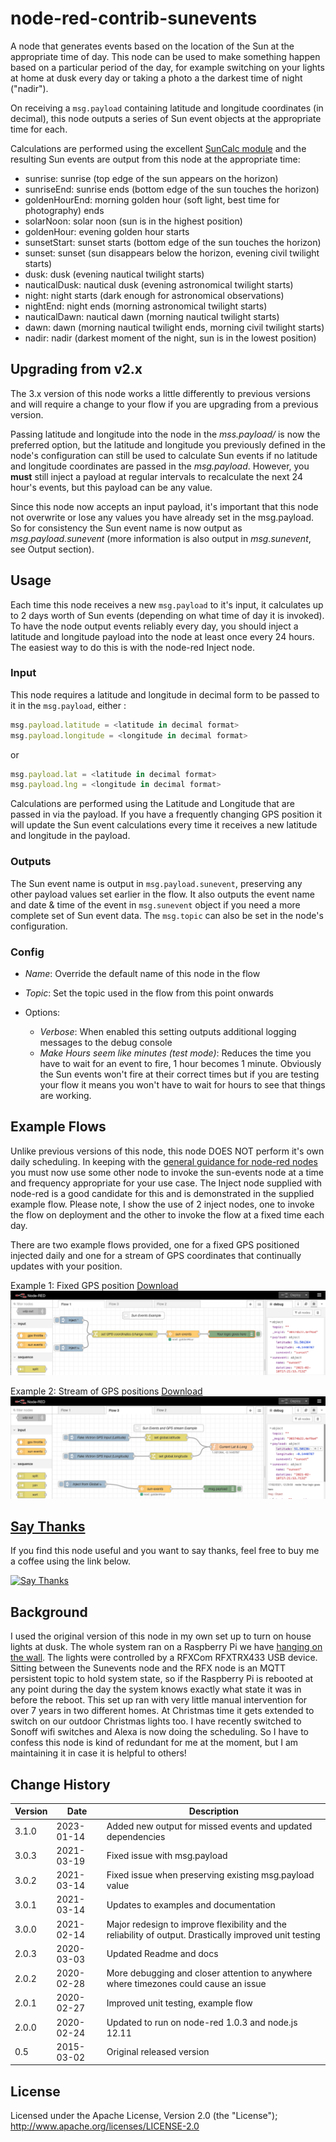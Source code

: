 # node-red-contrib-sunevents
A node that generates events based on the location of the Sun at the appropriate time of day. This node can be used to make something happen based on a particular period of the day, for example switching on your lights at home at dusk every day or taking a photo a the darkest time of night ("nadir").

On receiving a `msg.payload` containing latitude and longitude coordinates (in decimal), this node outputs a series of Sun event objects at the appropriate time for each. 

Calculations are performed using the excellent [SunCalc module](https://github.com/mourner/suncalc) 
and the resulting Sun events are output from this node at the appropriate time:
* sunrise: sunrise (top edge of the sun appears on the horizon)
* sunriseEnd: sunrise ends (bottom edge of the sun touches the horizon)
* goldenHourEnd: morning golden hour (soft light, best time for photography) ends
* solarNoon: solar noon (sun is in the highest position)
* goldenHour: evening golden hour starts
* sunsetStart: sunset starts (bottom edge of the sun touches the horizon)
* sunset: sunset (sun disappears below the horizon, evening civil twilight starts)
* dusk: dusk (evening nautical twilight starts)
* nauticalDusk: nautical dusk (evening astronomical twilight starts)
* night: night starts (dark enough for astronomical observations)
* nightEnd: night ends (morning astronomical twilight starts)
* nauticalDawn: nautical dawn (morning nautical twilight starts)
* dawn: dawn (morning nautical twilight ends, morning civil twilight starts)
* nadir: nadir (darkest moment of the night, sun is in the lowest position)

## Upgrading from v2.x
The 3.x version of this node works a little differently to previous versions and will 
require a change to your flow if you are upgrading from a previous version.

Passing latitude and longitude into the node in the <i>mss.payload/</i> is now the preferred option, but 
the latitude and longitude you previously defined in the node's configuration can still be used to calculate 
Sun events if no latitude and longitude coordinates 
are passed in the <i>msg.payload</i>. However, you <b>must</b> still inject a payload at regular 
intervals to recalculate the next 24 hour's events, but this payload can be any value.

Since this node now accepts an input payload, it's important that this node not overwrite or 
lose any values you have already set in the msg.payload. So for consistency the Sun event name 
is now output as <i>msg.payload.sunevent</i> (more information is also output in <i>msg.sunevent</i>, see Output section). 


## Usage
Each time this node receives a new `msg.payload` to it's input, it calculates up to 2 days worth of Sun events (depending on what time of day it is invoked). To have the node output events reliably every day, you should inject a latitude and longitude payload into the node at least once every 24 hours. The easiest way to do this is with the node-red Inject node.


### Input
This node requires a latitude and longitude in decimal form to be passed to it in the `msg.payload`, either :

```javascript
msg.payload.latitude = <latitude in decimal format>
msg.payload.longitude = <longitude in decimal format>
```

or

```javascript
msg.payload.lat = <latitude in decimal format>
msg.payload.lng = <longitude in decimal format>
```

Calculations are performed using the Latitude and Longitude that are passed in via the payload. If you have a frequently changing GPS position it will update the Sun event calculations every time it receives a new latitude and longitude in the payload. 


### Outputs
The Sun event name is output in `msg.payload.sunevent`, preserving any other payload values set earlier in the flow. It also outputs the event name and date & time of the event in `msg.sunevent` object if you need a more complete set of Sun event data. The `msg.topic` can also be set in the node's configuration. 


### Config
- *Name*: Override the default name of this node in the flow

- *Topic*: Set the topic used in the flow from this point onwards

- Options:

  - *Verbose*:
    When enabled this setting outputs additional logging messages to the debug console
  - *Make Hours seem like minutes (test mode)*: 
    Reduces the time you have to wait for an event to fire, 1 hour becomes 1 minute. Obviously the Sun events won't fire at their correct times but if you are testing your flow it means you won't have to wait for hours to see that things are working. 


## Example Flows

Unlike previous versions of this node, this node DOES NOT perform it's own daily scheduling. In keeping with the [general guidance for node-red nodes](https://nodered.org/docs/creating-nodes/#general-guidance) you must now use some other node to invoke the sun-events node at a time and frequency appropriate for your use case. The Inject node supplied with node-red is a good candidate for this and is demonstrated in the supplied example flow. Please note, I show the use of 2 inject nodes, one to invoke the flow on deployment and the other to invoke the flow at a fixed time each day. 

There are two example flows provided, one for a fixed GPS positioned injected daily and one for a stream of GPS coordinates that continually updates with your position.

Example 1: Fixed GPS position [Download](https://raw.githubusercontent.com/freakent/node-red-contrib-sunevents/main/examples/sun-events-example-flows.json)
![Example Flow](https://raw.githubusercontent.com/freakent/node-red-contrib-sunevents/main/docs/flow-diagram-1.png "Example Flow")

Example 2: Stream of GPS positions [Download](https://raw.githubusercontent.com/freakent/node-red-contrib-sunevents/main/examples/sun-events-gps-stream-example-flows.json)
![Example Flow](https://raw.githubusercontent.com/freakent/node-red-contrib-sunevents/main/docs/flow-diagram-2.png "Example Flow")


## [Say Thanks](https://www.paypal.com/cgi-bin/webscr?cmd=_s-xclick&hosted_button_id=R4Y63PPPD4CGG&source=url)
If you find this node useful and you want to say thanks, feel free to buy me a coffee using the link below. 

[![Say Thanks](https://raw.githubusercontent.com/freakent/node-red-contrib-sunevents/main/docs/thankyou.jpg "Say Thanks")
](https://www.paypal.com/cgi-bin/webscr?cmd=_s-xclick&hosted_button_id=R4Y63PPPD4CGG&source=url)


## Background
I used the original version of this node in my own set up to turn on house lights at dusk. The whole system ran on a Raspberry Pi we have [hanging on the wall](http://www.freakent.co.uk/blog/2014/02/03/pretty-as-a-pi-cture-raspberry-pi-server-in-a-frame.html). The lights were controlled by a RFXCom RFXTRX433 USB device. Sitting between the Sunevents node and the RFX node is an MQTT persistent topic to hold system state, so if the Raspberry Pi is rebooted at any point during the day the system knows exactly what state it was in before the reboot. This set up ran with very little manual intervention for over 7 years in two different homes. At Christmas time it gets extended to switch on our outdoor Christmas lights too. I have recently switched to Sonoff wifi switches and Alexa is now doing the scheduling. So I have to confess this node is kind of redundant for me at the moment, but I am maintaining it in case it is helpful to others!


## Change History
Version|Date|Description
-------|----|-----------
3.1.0|2023-01-14|Added new output for missed events and updated dependencies
3.0.3|2021-03-19|Fixed issue with msg.payload
3.0.2|2021-03-14|Fixed issue when preserving existing  msg.payload value
3.0.1|2021-03-14|Updates to examples and documentation
3.0.0|2021-02-14|Major redesign to improve flexibility and the reliability of output. Drastically improved unit testing
2.0.3|2020-03-03|Updated Readme and docs
2.0.2|2020-02-28|More debugging and closer attention to anywhere where timezones could cause an issue
2.0.1|2020-02-27|Improved unit testing, example flow
2.0.0|2020-02-24|Updated to run on node-red 1.0.3 and node.js 12.11
0.5  |2015-03-02|Original released version



## License
Licensed under the Apache License, Version 2.0 (the "License");
http://www.apache.org/licenses/LICENSE-2.0

